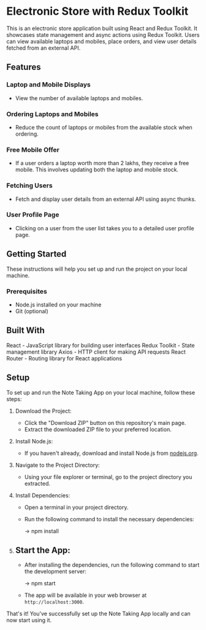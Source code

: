 # Electronic Store with Redux Toolkit

This is an electronic store application built using React and Redux Toolkit. It showcases state management and async actions using Redux Toolkit. Users can view available laptops and mobiles, place orders, and view user details fetched from an external API.

## Features

### Laptop and Mobile Displays

- View the number of available laptops and mobiles.

### Ordering Laptops and Mobiles

- Reduce the count of laptops or mobiles from the available stock when ordering.

### Free Mobile Offer

- If a user orders a laptop worth more than 2 lakhs, they receive a free mobile. This involves updating both the laptop and mobile stock.

### Fetching Users

- Fetch and display user details from an external API using async thunks.

### User Profile Page

- Clicking on a user from the user list takes you to a detailed user profile page.

## Getting Started

These instructions will help you set up and run the project on your local machine.

### Prerequisites

- Node.js installed on your machine
- Git (optional)

## Built With
React - JavaScript library for building user interfaces
Redux Toolkit - State management library
Axios - HTTP client for making API requests
React Router - Routing library for React applications

## Setup

To set up and run the Note Taking App on your local machine, follow these steps:

1. Download the Project:

   - Click the "Download ZIP" button on this repository's main page.
   - Extract the downloaded ZIP file to your preferred location.

2. Install Node.js:

   - If you haven't already, download and install Node.js from [nodejs.org](https://nodejs.org/).

3. Navigate to the Project Directory:

   - Using your file explorer or terminal, go to the project directory you extracted.

4. Install Dependencies:

   - Open a terminal in your project directory.
   - Run the following command to install the necessary dependencies:

     -> npm install
     

5. ## Start the App:

   - After installing the dependencies, run the following command to start the development server:

     -> npm start

   - The app will be available in your web browser at `http://localhost:3000`.

That's it! You've successfully set up the Note Taking App locally and can now start using it.

